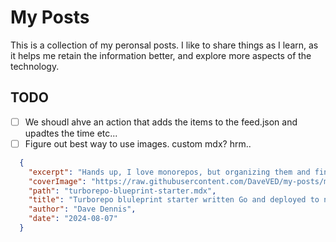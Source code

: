 # My Posts

This is a collection of my peronsal posts. I like to share things as I learn, as it helps me retain the information better, and explore more aspects of the technology.

## TODO

- [ ] We shoudl ahve an action that adds the items to the feed.json and upadtes the time etc...
- [ ] Figure out best way to use images. custom mdx? hrm..

```json
  {
    "excerpt": "Hands up, I love monorepos, but organizing them and finding the correct tooling is not the easiest thing in the world. Over the last year, I've decided that my favorite tech stack for npm packages and similar projects is using Turborepo to manage the monorepo and Changesets for versioning multiple packages. This setup enables a very clean directory structure. Vercel has published decent examples, but they are all over the place and the changesets example requires a lot of copy paste. I am going to create a cli tool to allow dynamic generation of these exmaples from a single blueprint.",
    "coverImage": "https://raw.githubusercontent.com/DaveVED/my-posts/main/posts/turborepo-blueprint-starter/cover-iamge.jpg",
    "path": "turborepo-blueprint-starter.mdx",
    "title": "Turborepo bluleprint starter written Go and deployed to npm with a Node Wrapper",
    "author": "Dave Dennis",
    "date": "2024-08-07"
  }
```